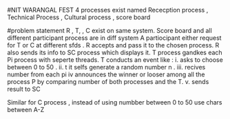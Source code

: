 #NIT WARANGAL FEST
4 processes exist named Rececption process , Technical Process , Cultural process , score board 

#problem statement 
R , T, , C exist on same system. Score board and all different participant process are in diff system 
A partiocipant either request for T or C at different sfds . R accepts and pass it to the chosen process. R also sends its info to SC process which displays it.
T process gandkes each Pi process with seperte threads. T conducts an event like : 
i. asks to choose between 0 to 50 .
ii. t it selfs generate a random number n . 
iii. recives number from each pi 
iv announces the winner or looser among all the process P by comparing number of both processes and the T. 
v. sends result to SC

Similar for C process , instead of using numbber between 0 to 50 use chars between A-Z 
